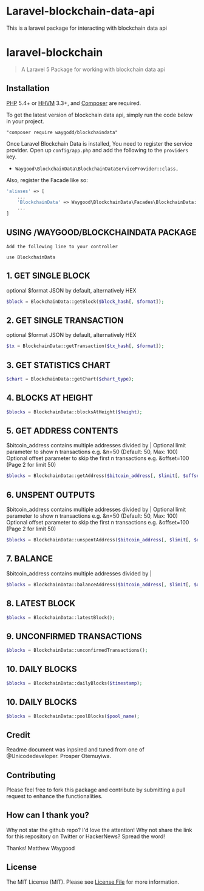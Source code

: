 # Laravel-blockchain-data-api
This is a laravel package for interacting with blockchain data api 

# laravel-blockchain

> A Laravel 5 Package for working with blockchain data api

## Installation

[PHP](https://php.net) 5.4+ or [HHVM](http://hhvm.com) 3.3+, and [Composer](https://getcomposer.org) are required.

To get the latest version of blockchain data api, simply run the code below in your project.

```
"composer require waygodd/blockchaindata"
```
Once Laravel Blockchain Data is installed, You need to register the service provider. Open up `config/app.php` and add the following to the `providers` key.

* `Waygood\BlockchainData\BlockchainDataServiceProvider::class,`

Also, register the Facade like so:

```php
'aliases' => [
    ...
    'BlockchainData' => Waygood\BlockchainData\Facades\BlockchainData::class,
    ...
]
```


## USING /WAYGOOD/BLOCKCHAINDATA PACKAGE 
```
Add the following line to your controller

use BlockchainData
```

## 1. GET SINGLE BLOCK
optional $format JSON by default, alternatively HEX
```php
$block = BlockchainData::getBlock($block_hash[, $format]);
```


## 2. GET SINGLE TRANSACTION
optional $format JSON by default, alternatively HEX
```php
$tx = BlockchainData::getTransaction($tx_hash[, $format]);
```


## 3. GET STATISTICS CHART
```php
$chart = BlockchainData::getChart($chart_type);
```


## 4. BLOCKS AT HEIGHT
```php
$blocks = BlockchainData::blocksAtHeight($height);
```


## 5. GET ADDRESS CONTENTS
$bitcoin_address contains multiple addresses divided by |
Optional limit parameter to show n transactions e.g. &n=50 (Default: 50, Max: 100)
Optional offset parameter to skip the first n transactions e.g. &offset=100 (Page 2 for limit 50)
```php
$blocks = BlockchainData::getAddress($bitcoin_address[, $limit[, $offset]]);
```


## 6. UNSPENT OUTPUTS
$bitcoin_address contains multiple addresses divided by |
Optional limit parameter to show n transactions e.g. &n=50 (Default: 50, Max: 100)
Optional offset parameter to skip the first n transactions e.g. &offset=100 (Page 2 for limit 50)
```php
$blocks = BlockchainData::unspentAddress($bitcoin_address[, $limit[, $offset]]);
```


## 7. BALANCE
$bitcoin_address contains multiple addresses divided by |
```php
$blocks = BlockchainData::balanceAddress($bitcoin_address[, $limit[, $offset]]);
```


## 8. LATEST BLOCK
```php
$blocks = BlockchainData::latestBlock();
```


## 9. UNCONFIRMED TRANSACTIONS
```php
$blocks = BlockchainData::unconfirmedTransactions();
```


## 10. DAILY BLOCKS
```php
$blocks = BlockchainData::dailyBlocks($timestamp);
```


## 10. DAILY BLOCKS
```php
$blocks = BlockchainData::poolBlocks($pool_name);
```


## Credit 
Readme document was inpsired and tuned from one of @Unicodedeveloper. Prosper Otemuyiwa.

## Contributing

Please feel free to fork this package and contribute by submitting a pull request to enhance the functionalities.

## How can I thank you?

Why not star the github repo? I'd love the attention! Why not share the link for this repository on Twitter or HackerNews? Spread the word!


Thanks!
Matthew Waygood

## License

The MIT License (MIT). Please see [License File](LICENSE.md) for more information.

